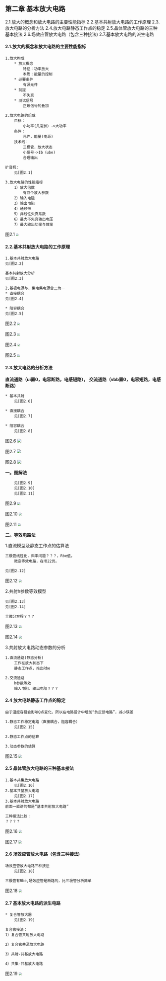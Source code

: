 ## 第二章 基本放大电路

2.1.放大的概念和放大电路的主要性能指标
2.2.基本共射放大电路的工作原理
2.3.放大电路的分析方法
2.4.放大电路静态工作点的稳定
2.5.晶体管放大电路的三种基本接法
2.6.场效应管放大电路（包含三种接法)
2.7.基本放大电路的派生电路

#### 2.1.放大的概念和放大电路的主要性能指标

```
1.放大构成
	* 放大概念
		特征：功率放大
		本质：能量的控制
	* 必要条件
		有源元件
	* 前提
		不失真
	* 测试信号
		正玹信号的叠加
		
2.放大电路的组成
	目标：
		小功率(几毫伏）->大功率
	条件：
		元件，能量(电源)
	技术线：
		三极管，放大状态
		小信号->Ib（ube)
		合理输出
		
扩音机:
	见[图2.1]
	
3.放大电路的性能指标
	1）放大倍数
		有四个放大参数
	2）输入电阻
	3）输出电阻
	4）通频带
	5）非线性失真系数
	6）最大不失真输出电压
	7）最大输出功率与效率
```

图2.1
<img src="img/2/2.1.png" style="zoom: 50%;" />

#### 2.2.基本共射放大电路的工作原理

```
1.基本共射放大电路
见[图2.2]

基本共射放大分析
见[图2.3]

2,基极电源与，集电集电源合二为一
* 直接耦合
见[图2.4]

* 阻容耦合
见[图2.5]
```

图2.2
<img src="img/2/2.2.png" style="zoom: 50%;" />

图2.3
<img src="img/2/2.3.png" style="zoom: 50%;" />

图2.4
<img src="img/2/2.4.png" style="zoom: 50%;" />

图2.5
<img src="img/2/2.5.png" style="zoom: 50%;" />

#### 2.3.放大电路的分析方法

**直流通路（ui置0，电容断路，电感短路），**
**交流通路（vbb置0，电容短路，电感断路）**

```
* 基本共射
	见[图2.6]

* 直接耦合
	见[图2.7]

* 阻容耦合
	见[图2.8]
```
图2.6
<img src="img/2/2.6.png" style="zoom: 80%;" />

图2.7
<img src="img/2/2.7.png" style="zoom: 80%;" />

图2.8
<img src="img/2/2.8.png" style="zoom: 80%;" />

**一。图解法**

```
	见[图2.9]
	见[图2.10]
	见[图2.11]
```
图2.9
<img src="img/2/2.9.png" style="zoom: 60%;" />

图2.10
<img src="img/2/2.10.png" style="zoom: 60%;" />

图2.11
<img src="img/2/2.11.png" style="zoom: 60%;" />

**二。等效电路法**

1.直流模型及静态工作点的估算法

```
三极管线性化，斜率问题？？？，Rbe值。
	微变等效电路，在书22页。

见[图2.12]
```
图2.12
<img src="img/2/2.12.png" style="zoom: 60%;" />

2.共射h参数等效模型

```
见[图2.13]
见[图2.14]

全微分方程？？？
```
图2.13
<img src="img/2/2.13.png" style="zoom: 60%;" />

图2.14
<img src="img/2/2.14.png" style="zoom: 60%;" />

3.共射放大电路动态参数的分析

```
1.直流通路(静态分析)
	工作在放大状态下
	静态工作点，推出Rbe

2.交流通路
	h参数等效
	输入电阻，输出电阻？？？
```

#### 2.4 放大电路静态工作点的稳定

```
由于温度容易会影响Q点变化，所以在电路设计中增加“负反馈电路”，减小误差

1.静态工作稳定电路（直接耦合，阻容耦合）
	见[图2.15]

2.静态工作点的估算

3.动态参数的估算

```
图2.15
<img src="img/2/2.15.png" style="zoom: 60%;" />

#### 2.5 晶体管放大电路的三种基本接法

```
1.基本共集放大电路
	见[图2.16]
2.基本共基放大电路
	见[图2.17]
3.基本共射放大电路
前面一直讲的都是“基本共射放大电路”

三种接法比较：
？？？？
```
图2.16
<img src="img/2/2.16.png" style="zoom: 60%;" />

图2.17
<img src="img/2/2.17.png" style="zoom: 60%;" />

#### 2.6 场效应管放大电路（包含三种接法)

```
场效应管放大电路三种接法
	见[图2.18]
	
三极管有Rbe,场效应管是断路的，比三极管分析简单
```
图2.18
<img src="img/2/2.18.png" style="zoom: 60%;" />
#### 2.7 基本放大电路的派生电路

```
* 复合管放大器
	见[图2.19]
	
复合管接法：
1）复合管共射放大电路

2）复合管共源放大电路

3）共射-共基放大电路

4）共集-共基放大电路
```
图2.19
<img src="img/2/2.19.png" style="zoom: 60%;" />